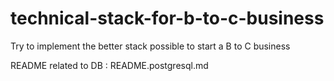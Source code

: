 # technical-stack-for-b-to-c-business
Try to implement the better stack possible to start a B to C business

README related to DB : README.postgresql.md

